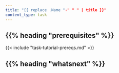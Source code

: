 ```yaml
---
title: "{{ replace .Name "-" " " | title }}"
content_type: task
---
```


<!-- overview -->

## {{% heading "prerequisites" %}}

{{< include "task-tutorial-prereqs.md" >}}

<!-- If you set the minimum_version or maximum_version parameter in the page's
     front matter, add the version check shortcode {{< version-check >}}.
-->

<!-- steps -->

<!-- discussion -->

<!-- Optional section; add links to information related to this topic. -->
## {{% heading "whatsnext" %}}